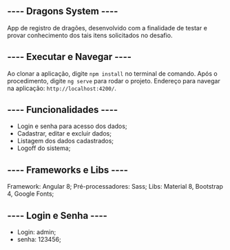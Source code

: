 ## ---- Dragons System ----

App de registro de dragões, desenvolvido com a finalidade de testar e provar conhecimento dos tais itens solicitados no desafio.

## ---- Executar e Navegar ----

Ao clonar a aplicação, digite `npm install` no terminal de comando. Após o procedimento, digite `ng serve` para rodar o projeto.
Endereço para navegar na aplicação: `http://localhost:4200/`.

## ---- Funcionalidades ----

- Login e senha para acesso dos dados;
- Cadastrar, editar e excluir dados;
- Listagem dos dados cadastrados;
- Logoff do sistema;

## ---- Frameworks e Libs ----

Framework: Angular 8;
Pré-processadores: Sass;
Libs: Material 8, Bootstrap 4, Google Fonts;

## ---- Login e Senha ----

- Login: admin;
- senha: 123456;
